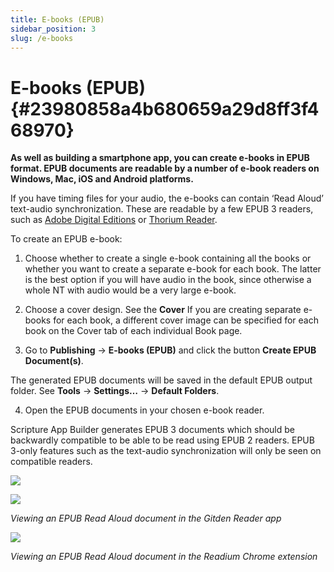 ```yaml
---
title: E-books (EPUB)
sidebar_position: 3
slug: /e-books
---
```


# E-books (EPUB) {#23980858a4b680659a29d8ff3f468970}

**As well as building a smartphone app, you can create e-books in EPUB format. EPUB documents are readable by a number of e-book readers on Windows, Mac, iOS and Android platforms.**

If you have timing files for your audio, the e-books can contain ‘Read Aloud’ text-audio synchronization. These are readable by a few EPUB 3 readers, such as [Adobe Digital Editions](https://www.adobe.com/solutions/ebook/digital-editions.html) or [Thorium Reader](https://www.edrlab.org/software/thorium-reader/).

To create an EPUB e-book:

1. Choose whether to create a single e-book containing all the books or whether you want to create a separate e-book for each book. The latter is the best option if you will have audio in the book, since otherwise a whole NT with audio would be a very large e-book.

2. Choose a cover design. See the **Cover** If you are creating separate e-books for each book, a different cover image can be specified for each book on the Cover tab of each individual Book page.

3. Go to **Publishing** → **E-books (EPUB)** and click the button **Create EPUB Document(s)**.

The generated EPUB documents will be saved in the default EPUB output folder. See **Tools** → **Settings…** → **Default Folders**.

4. Open the EPUB documents in your chosen e-book reader.

Scripture App Builder generates EPUB 3 documents which should be backwardly compatible to be able to be read using EPUB 2 readers. EPUB 3-only features such as the text-audio synchronization will only be seen on compatible readers.

![](/notion_imgs/e-books.23980858-a4b6-801e-8909-dd6a77159a44.png)

![](/notion_imgs/e-books.23980858-a4b6-8002-9b4f-f67e0ce82a25.png)

_Viewing an EPUB Read Aloud document in the Gitden Reader app_

![](/notion_imgs/e-books.23980858-a4b6-8096-8fc1-e2f2628cac1d.png)

_Viewing an EPUB Read Aloud document in the Readium Chrome extension_

